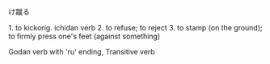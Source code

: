 け蹴る

1. to kick​orig. ichidan verb
2. to refuse; to reject​
3. to stamp (on the ground); to firmly press one's feet (against something)

Godan verb with 'ru' ending, Transitive verb